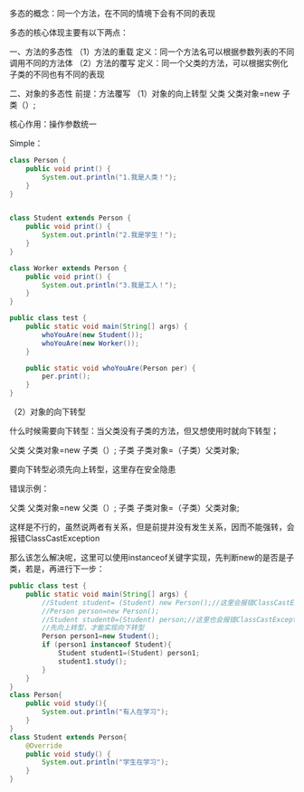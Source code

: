 多态的概念：同一个方法，在不同的情境下会有不同的表现
    
多态的核心体现主要有以下两点：

一、方法的多态性
（1）方法的重载
定义：同一个方法名可以根据参数列表的不同调用不同的方法体
（2）方法的覆写
定义：同一个父类的方法，可以根据实例化子类的不同也有不同的表现

二、对象的多态性
前提：方法覆写
（1）对象的向上转型
    父类 父类对象=new 子类（）;    

核心作用：操作参数统一 

Simple：
```java
class Person {
	public void print() {
		System.out.println("1.我是人类！");
	}
}


class Student extends Person {
	public void print() {
		System.out.println("2.我是学生！");
	}
}

class Worker extends Person {
	public void print() {
		System.out.println("3.我是工人！");
	}
}

public class test {
	public static void main(String[] args) {
		whoYouAre(new Student());
		whoYouAre(new Worker());
	}

	public static void whoYouAre(Person per) {
		per.print();
	}
}
```
（2）对象的向下转型

什么时候需要向下转型：当父类没有子类的方法，但又想使用时就向下转型；

父类 父类对象=new 子类（）;
子类 子类对象=（子类）父类对象;

要向下转型必须先向上转型，这里存在安全隐患

错误示例：

父类 父类对象=new 父类（）;
子类 子类对象=（子类）父类对象;

这样是不行的，虽然说两者有关系，但是前提并没有发生关系，因而不能强转，会报错ClassCastException

那么该怎么解决呢，这里可以使用instanceof关键字实现，先判断new的是否是子类，若是，再进行下一步：
```java
public class test {
    public static void main(String[] args) {
        //Student student= (Student) new Person();//这里会报错ClassCastException，因为没有向上转型
        //Person person=new Person();
        //Student student0=(Student) person;//这里也会报错ClassCastException，上面那个是匿名Person对象，这个不是匿名，实际上表达式一样的
        //先向上转型，才能实现向下转型
        Person person1=new Student();
        if (person1 instanceof Student){
            Student student1=(Student) person1;
            student1.study();
        }
    }
}
class Person{
    public void study(){
        System.out.println("有人在学习");
    }
}
class Student extends Person{
    @Override
    public void study() {
        System.out.println("学生在学习");
    }
}
```